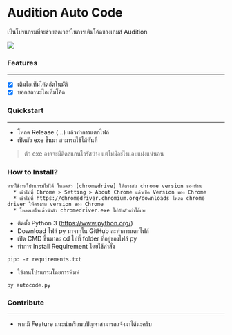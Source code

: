 # Audition Auto Code
เป็นโปรแกรมที่จะช่วยลดเวลาในการเติมโค้ดของเกมส์ Audition

![](https://media1.giphy.com/media/BpLUlnTXFWuzI16ekp/giphy.gif?cid=790b761127befbe22da70369e4198f6d7a55494cb748aa29&rid=giphy.gif&ct=g)
### Features
----
- [x] เติมไอเท็มโค้ดอัตโนมัติ
- [x] บอกสถานะไอเท็มโค้ด

### Quickstart
-----
- โหลด Release (...) แล้วทำการแตกไฟล์
- เปิดตัว exe ขึ้นมา สามารถใช้ได้ทันที
> ตัว exe อาจจะมีติดสแกนไวรัสบ้าง แต่ไม่มีอะไรแอบแฝงแน่นอน

### How to Install?
```
หากใช้งานโปรแกรมไม่ได้ โหลดตัว [chromedrive] ให้ตรงกับ chrome version ของท่าน
  * เข้าไปที่ Chrome > Setting > About Chrome แล้วเช็ค Version ของ Chrome
  * เข้าไปที่ https://chromedriver.chromium.org/downloads โหลด chrome driver ให้ตรงกับ version ของ Chrome
  * โหลดเสร็จแล้วนำตัว chromedriver.exe ไปทับตัวเก่าได้เลย
```

- ติดตั้ง Python 3 (https://www.python.org/)
- Download ไฟล์ py มาจากใน GitHub ละทำการแตกไฟล์
- เปิด CMD ขึ้นมาละ cd ไปที่ folder ที่อยู่ของไฟล์ py
- ทำการ Install Requirement โดยใช้คำสั่ง
```
pip: -r requirements.txt
```
- ใช้งานโปรแกรมโดยการพิมพ์
```
py autocode.py
```

### Contribute
----
- หากมี Feature แนะนำหรือพบปัญหาสามารถแจ้งมาได้นะครับ
